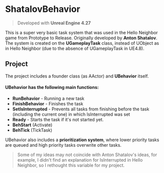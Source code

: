 # ShatalovBehavior
> Developed with **Unreal Engine 4.27**

This is a super very basic task system that was used in the Hello Neighbor game from Prototype to Release. Originally developed by **Anton Shatalov**.
The system is created on the **UGameplayTask** class, instead of UObject as in Hello Neighbor (due to the absence of UGameplayTask in UE4.8).
## Project
The project includes a founder class (as AActor) and **UBehavior** itself.

#### UBehavior has the following main functions:
- **RunBehavior** - Running a new task
- **FinishBehavior** - Finishes the task
- **SetIsInterrupted** - Prevents all tasks from finishing before the task (including the current one) in which IsInterrupted was set
- **Ready** - Starts the task if it's not started yet.
- **BehStart** (Activate)
- **BehTick** (TickTask)

UBehavior also includes a **prioritization system**, where lower priority tasks are queued and high priority tasks overwrite other tasks.

> Some of my ideas may not coincide with Anton Shatalov's ideas, for example, I didn't find an explanation for IsInterrupted in Hello Neighbor, so I rethought this variable for my project.
